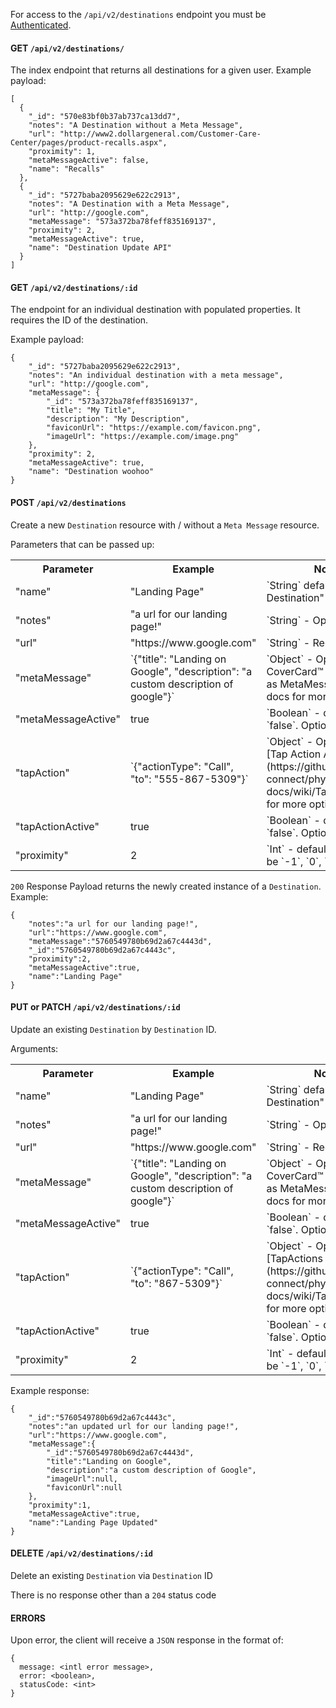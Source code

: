 For access to the `/api/v2/destinations` endpoint you must be [Authenticated](https://github.com/bkon-connect/phy-api-docs/wiki/Authentication).

#### GET `/api/v2/destinations/`

The index endpoint that returns all destinations for a given user.  Example payload:

```
[
  {
    "_id": "570e83bf0b37ab737ca13dd7",
    "notes": "A Destination without a Meta Message",
    "url": "http://www2.dollargeneral.com/Customer-Care-Center/pages/product-recalls.aspx",
    "proximity": 1,
    "metaMessageActive": false,
    "name": "Recalls"
  },
  {
    "_id": "5727baba2095629e622c2913",
    "notes": "A Destination with a Meta Message",
    "url": "http://google.com",
    "metaMessage": "573a372ba78feff835169137",
    "proximity": 2,
    "metaMessageActive": true,
    "name": "Destination Update API"
  }
]
```

#### GET `/api/v2/destinations/:id`

The endpoint for an individual destination with populated properties. It requires the ID of the destination.

Example payload:

```
{
    "_id": "5727baba2095629e622c2913",
    "notes": "An individual destination with a meta message",
    "url": "http://google.com",
    "metaMessage": {
        "_id": "573a372ba78feff835169137",
        "title": "My Title",
        "description": "My Description",
        "faviconUrl": "https://example.com/favicon.png",
        "imageUrl": "https://example.com/image.png"
    },
    "proximity": 2,
    "metaMessageActive": true,
    "name": "Destination woohoo"
}
```

#### POST `/api/v2/destinations`

Create a new `Destination` resource with / without a `Meta Message` resource.

Parameters that can be passed up:
<table>
  <tr>
    <th>Parameter</th>
    <th>Example</th>
    <th>Notes</th>
  </tr>
  <tr>
    <td>"name"</td>
    <td>"Landing Page"</td>
    <td>`String` defaults to "My Destination" - Optional</td>
  </tr>
  <tr>
    <td>"notes"</td>
    <td>"a url for our landing page!"</td>
    <td>`String` - Optional.</td>
  </tr>
  <tr>
    <td>"url"</td>
    <td>"https://www.google.com"</td>
    <td>`String` - Required.</td>
  </tr>
  <tr>
    <td>"metaMessage"</td>
    <td>`{"title": "Landing on Google", "description": "a custom description of google"}`</td>
    <td>`Object` - Optional.  See CoverCard™ (also known as MetaMessage) API docs for more options</td>
  </tr>
  <tr>
    <td>"metaMessageActive"</td>
    <td>true</td>
    <td>`Boolean` - defaults to `false`.  Optional.</td>
  </tr>
  <tr>
    <td>"tapAction"</td>
    <td>`{"actionType": "Call", "to": "555-867-5309"}`</td>
    <td>`Object` - Optional.  See [Tap Action API docs](https://github.com/bkon-connect/phy-api-docs/wiki/Tap-Actions) for more options</td>
  </tr>
  <tr>
    <td>"tapActionActive"</td>
    <td>true</td>
    <td>`Boolean` - defaults to `false`.  Optional.</td>
  </tr>
  <tr>
    <td>"proximity"</td>
    <td>2</td>
    <td>`Int` - defaults to `2`.  Can be `-1`, `0`, `1`, `2`</td>
  </tr>
</table>

`200` Response Payload returns the newly created instance of a `Destination`.  Example:

```
{
    "notes":"a url for our landing page!",
    "url":"https://www.google.com",
    "metaMessage":"5760549780b69d2a67c4443d",
    "_id":"5760549780b69d2a67c4443c",
    "proximity":2,
    "metaMessageActive":true,
    "name":"Landing Page"
}
```

#### PUT or PATCH `/api/v2/destinations/:id`

Update an existing `Destination` by `Destination` ID.

Arguments:

<table>
  <tr>
    <th>Parameter</th>
    <th>Example</th>
    <th>Notes</th>
  </tr>
  <tr>
    <td>"name"</td>
    <td>"Landing Page"</td>
    <td>`String` defaults to "My Destination" - Optional</td>
  </tr>
  <tr>
    <td>"notes"</td>
    <td>"a url for our landing page!"</td>
    <td>`String` - Optional.</td>
  </tr>
  <tr>
    <td>"url"</td>
    <td>"https://www.google.com"</td>
    <td>`String` - Required.</td>
  </tr>
  <tr>
    <td>"metaMessage"</td>
    <td>`{"title": "Landing on Google", "description": "a custom description of google"}`</td>
    <td>`Object` - Optional.  See CoverCard™ (also known as MetaMessage) API docs for more options</td>
  </tr>
  <tr>
    <td>"metaMessageActive"</td>
    <td>true</td>
    <td>`Boolean` - defaults to `false`.  Optional.</td>
  </tr>
  <tr>
    <td>"tapAction"</td>
    <td>`{"actionType": "Call", "to": "867-5309"}`</td>
    <td>`Object` - Optional.  See [TapActions API docs](https://github.com/bkon-connect/phy-api-docs/wiki/Tap-Actions) for more options</td>
  </tr>
  <tr>
    <td>"tapActionActive"</td>
    <td>true</td>
    <td>`Boolean` - defaults to `false`.  Optional.</td>
  </tr>
  <tr>
    <td>"proximity"</td>
    <td>2</td>
    <td>`Int` - defaults to `2.  Can be `-1`, `0`, `1`, `2`</td>
  </tr>
</table>

Example response:
```
{
    "_id":"5760549780b69d2a67c4443c",
    "notes":"an updated url for our landing page!",
    "url":"https://www.google.com",
    "metaMessage":{
        "_id":"5760549780b69d2a67c4443d",
        "title":"Landing on Google",
        "description":"a custom description of Google",
        "imageUrl":null,
        "faviconUrl":null
    },
    "proximity":1,
    "metaMessageActive":true,
    "name":"Landing Page Updated"
}
```

#### DELETE `/api/v2/destinations/:id`

Delete an existing `Destination` via `Destination` ID

There is no response other than a `204` status code


#### ERRORS

Upon error, the client will receive a `JSON` response in the format of:

```
{
  message: <intl error message>,
  error: <boolean>,
  statusCode: <int>
}
```
